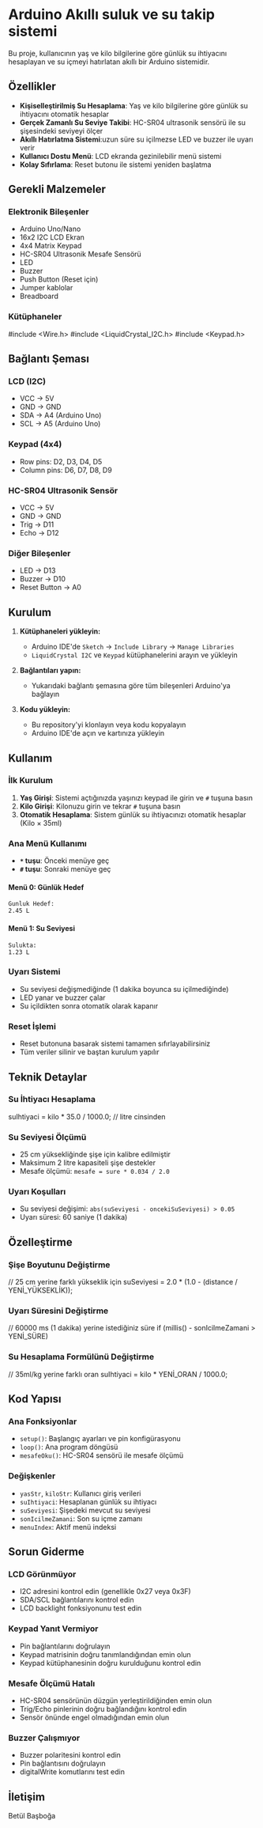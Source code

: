 # Arduino Akıllı suluk ve su takip sistemi
Bu proje, kullanıcının yaş ve kilo bilgilerine göre günlük su ihtiyacını hesaplayan ve su içmeyi hatırlatan akıllı bir Arduino sistemidir.

##  Özellikler

- **Kişiselleştirilmiş Su Hesaplama**: Yaş ve kilo bilgilerine göre günlük su ihtiyacını otomatik hesaplar
- **Gerçek Zamanlı Su Seviye Takibi**: HC-SR04 ultrasonik sensörü ile su şişesindeki seviyeyi ölçer
- **Akıllı Hatırlatma Sistemi**:uzun süre su içilmezse LED ve buzzer ile uyarı verir
- **Kullanıcı Dostu Menü**: LCD ekranda gezinilebilir menü sistemi
- **Kolay Sıfırlama**: Reset butonu ile sistemi yeniden başlatma

##  Gerekli Malzemeler

### Elektronik Bileşenler
- Arduino Uno/Nano
- 16x2 I2C LCD Ekran
- 4x4 Matrix Keypad
- HC-SR04 Ultrasonik Mesafe Sensörü
- LED
- Buzzer
- Push Button (Reset için)
- Jumper kablolar
- Breadboard

### Kütüphaneler
#include <Wire.h>
#include <LiquidCrystal_I2C.h>
#include <Keypad.h>


##  Bağlantı Şeması

### LCD (I2C)
- VCC → 5V
- GND → GND
- SDA → A4 (Arduino Uno)
- SCL → A5 (Arduino Uno)

### Keypad (4x4)
- Row pins: D2, D3, D4, D5
- Column pins: D6, D7, D8, D9

### HC-SR04 Ultrasonik Sensör
- VCC → 5V
- GND → GND
- Trig → D11
- Echo → D12

### Diğer Bileşenler
- LED → D13
- Buzzer → D10
- Reset Button → A0

##  Kurulum

1. **Kütüphaneleri yükleyin:**
   - Arduino IDE'de `Sketch` → `Include Library` → `Manage Libraries`
   - `LiquidCrystal I2C` ve `Keypad` kütüphanelerini arayın ve yükleyin

2. **Bağlantıları yapın:**
   - Yukarıdaki bağlantı şemasına göre tüm bileşenleri Arduino'ya bağlayın

3. **Kodu yükleyin:**
   - Bu repository'yi klonlayın veya kodu kopyalayın
   - Arduino IDE'de açın ve kartınıza yükleyin

##  Kullanım

### İlk Kurulum
1. **Yaş Girişi**: Sistemi açtığınızda yaşınızı keypad ile girin ve `#` tuşuna basın
2. **Kilo Girişi**: Kilonuzu girin ve tekrar `#` tuşuna basın
3. **Otomatik Hesaplama**: Sistem günlük su ihtiyacınızı otomatik hesaplar (Kilo × 35ml)

### Ana Menü Kullanımı
- **`*` tuşu**: Önceki menüye geç
- **`#` tuşu**: Sonraki menüye geç

#### Menü 0: Günlük Hedef
```
Gunluk Hedef:
2.45 L
```

#### Menü 1: Su Seviyesi
```
Sulukta:
1.23 L
```

### Uyarı Sistemi
- Su seviyesi değişmediğinde (1 dakika boyunca su içilmediğinde)
- LED yanar ve buzzer çalar
- Su içildikten sonra otomatik olarak kapanır

### Reset İşlemi
- Reset butonuna basarak sistemi tamamen sıfırlayabilirsiniz
- Tüm veriler silinir ve baştan kurulum yapılır

## Teknik Detaylar

### Su İhtiyacı Hesaplama

suIhtiyaci = kilo * 35.0 / 1000.0; // litre cinsinden


### Su Seviyesi Ölçümü
- 25 cm yüksekliğinde şişe için kalibre edilmiştir
- Maksimum 2 litre kapasiteli şişe destekler
- Mesafe ölçümü: `mesafe = sure * 0.034 / 2.0`

### Uyarı Koşulları
- Su seviyesi değişimi: `abs(suSeviyesi - oncekiSuSeviyesi) > 0.05`
- Uyarı süresi: 60 saniye (1 dakika)

##  Özelleştirme

### Şişe Boyutunu Değiştirme
// 25 cm yerine farklı yükseklik için
suSeviyesi = 2.0 * (1.0 - (distance / YENİ_YÜKSEKLİK));


### Uyarı Süresini Değiştirme
// 60000 ms (1 dakika) yerine istediğiniz süre
if (millis() - sonIcilmeZamani > YENİ_SÜRE) 

### Su Hesaplama Formülünü Değiştirme

// 35ml/kg yerine farklı oran
suIhtiyaci = kilo * YENİ_ORAN / 1000.0;


## Kod Yapısı

### Ana Fonksiyonlar
- `setup()`: Başlangıç ayarları ve pin konfigürasyonu
- `loop()`: Ana program döngüsü
- `mesafeOku()`: HC-SR04 sensörü ile mesafe ölçümü

### Değişkenler
- `yasStr`, `kiloStr`: Kullanıcı giriş verileri
- `suIhtiyaci`: Hesaplanan günlük su ihtiyacı
- `suSeviyesi`: Şişedeki mevcut su seviyesi
- `sonIcilmeZamani`: Son su içme zamanı
- `menuIndex`: Aktif menü indeksi

##  Sorun Giderme

### LCD Görünmüyor
- I2C adresini kontrol edin (genellikle 0x27 veya 0x3F)
- SDA/SCL bağlantılarını kontrol edin
- LCD backlight fonksiyonunu test edin

### Keypad Yanıt Vermiyor
- Pin bağlantılarını doğrulayın
- Keypad matrisinin doğru tanımlandığından emin olun
- Keypad kütüphanesinin doğru kurulduğunu kontrol edin

### Mesafe Ölçümü Hatalı
- HC-SR04 sensörünün düzgün yerleştirildiğinden emin olun
- Trig/Echo pinlerinin doğru bağlandığını kontrol edin
- Sensör önünde engel olmadığından emin olun

### Buzzer Çalışmıyor
- Buzzer polaritesini kontrol edin
- Pin bağlantısını doğrulayın
- digitalWrite komutlarını test edin


##  İletişim
Betül Başboğa 

